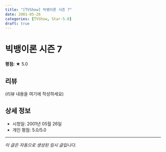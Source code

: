 ```yaml
---
title: "[TVShow] 빅뱅이론 시즌 7"
date: 2001-05-26
categories: [TVShow, Star-5.0]
draft: true
---
```


# 빅뱅이론 시즌 7

**평점:** ★ 5.0

## 리뷰

(리뷰 내용을 여기에 작성하세요)

## 상세 정보

- 시청일: 2001년 05월 26일
- 개인 평점: 5.0/5.0

---

*이 글은 자동으로 생성된 임시 글입니다.*
